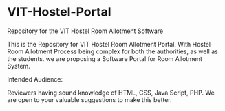 # VIT-Hostel-Portal
Repository for the VIT Hostel Room Allotment Software 

This is the Repository for VIT Hostel Room Allotment Portal. 
With Hostel Room Allotment Process being complex for both the authorities, as well as the students. we are proposing a Software Portal for Room Allotment System.

Intended Audience: 

Reviewers having sound knowledge of HTML, CSS, Java Script, PHP.
We are open to your valuable suggestions to make this better.

